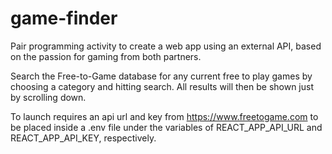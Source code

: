 # game-finder

Pair programming activity to create a web app using an external API, based on the passion for gaming from both partners.

Search the Free-to-Game database for any current free to play games by choosing a category and hitting search. All results will then be shown just by scrolling down.

To launch requires an api url and key from https://www.freetogame.com to be placed inside a .env file under the variables of REACT_APP_API_URL and REACT_APP_API_KEY, respectively.
